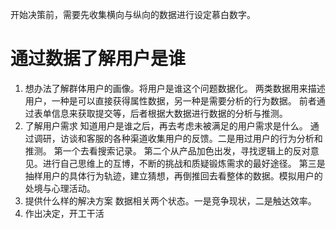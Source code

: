 开始决策前，需要先收集横向与纵向的数据进行设定慕白数字。
# 通过数据了解用户是谁
1. 想办法了解群体用户的画像。将用户是谁这个问题数据化。
   两类数据用来描述用户，一种是可以直接获得属性数据，另一种是需要分析的行为数据。
   前者通过表单信息来获取提交等，后者根据大数据进行数据的分析与推测。
 2. 了解用户需求
    知道用户是谁之后，再去考虑未被满足的用户需求是什么。
    通过调研，访谈和客服的各种渠道收集用户的反馈。二是用过用户的行为分析和推测。
    第一个去看搜索记录。
    第二个从产品加色出发，寻找逻辑上的反对意见。进行自己思维上的互博，不断的挑战和质疑锻炼需求的最好途径。
   第三是抽样用户的具体行为轨迹，建立猜想，再倒推回去看整体的数据。模拟用户的处境与心理活动。
3. 提供什么样的解决方案
  数据相关两个状态。一是竞争现状，二是触达效率。
4. 作出决定，开工干活   
  
